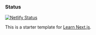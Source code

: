 ### Status

[![Netlify Status](https://api.netlify.com/api/v1/badges/473616f1-8cef-4dd6-ad78-54d43edec4b1/deploy-status)](https://app.netlify.com/sites/certificado-ed/deploys)

This is a starter template for [Learn Next.js](https://nextjs.org/learn).
